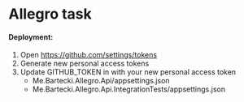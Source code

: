 # Allegro task

#### Deployment: 

1. Open https://github.com/settings/tokens
2. Generate new personal access tokens
3. Update GITHUB_TOKEN in with your new personal access token
    -   Me.Bartecki.Allegro.Api/appsettings.json 
    -   Me.Bartecki.Allegro.Api.IntegrationTests/appsettings.json
